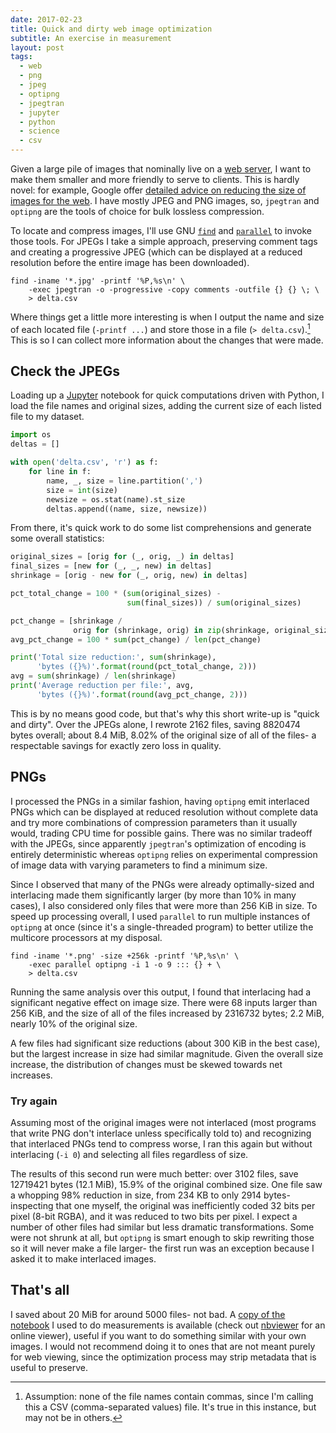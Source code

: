 ```yaml
---
date: 2017-02-23
title: Quick and dirty web image optimization
subtitle: An exercise in measurement
layout: post
tags:
  - web
  - png
  - jpeg
  - optipng
  - jpegtran
  - jupyter
  - python
  - science
  - csv
---
```


Given a large pile of images that nominally live on a [web server][cemetech], I
want to make them smaller and more friendly to serve to clients. This is hardly
novel: for example, Google offer [detailed advice on reducing the size of images
for the web][google-advice]. I have mostly JPEG and PNG images, so, `jpegtran`
and `optipng` are the tools of choice for bulk lossless compression.

[cemetech]: https://www.cemetech.net/
[google-advice]: https://developers.google.com/web/fundamentals/performance/optimizing-content-efficiency/image-optimization

To locate and compress images, I'll use GNU [`find`][gnu-find] and
[`parallel`][gnu-parallel] to invoke those tools. For JPEGs I take a simple
approach, preserving comment tags and creating a progressive JPEG (which can be
displayed at a reduced resolution before the entire image has been downloaded).

[gnu-find]: https://www.gnu.org/software/findutils/
[gnu-parallel]: https://www.gnu.org/software/parallel/

    find -iname '*.jpg' -printf '%P,%s\n' \
        -exec jpegtran -o -progressive -copy comments -outfile {} {} \; \
        > delta.csv

Where things get a little more interesting is when I output the name and size of
each located file (`-printf ...`) and store those in a file (`>
delta.csv`).[^csv] This is so I can collect more information about the changes
that were made.

[^csv]: Assumption: none of the file names contain commas, since I'm calling
  this a CSV (comma-separated values) file. It's true in this instance, but may
  not be in others.

## Check the JPEGs

Loading up a [Jupyter][jupyter] notebook for quick computations driven with
Python, I load the file names and original sizes, adding the current size of
each listed file to my dataset.

[jupyter]: https://jupyter.org/

```python
import os
deltas = []

with open('delta.csv', 'r') as f:
    for line in f:
        name, _, size = line.partition(',')
        size = int(size)
        newsize = os.stat(name).st_size
        deltas.append((name, size, newsize))
```

From there, it's quick work to do some list comprehensions and generate some
overall statistics:

```python
original_sizes = [orig for (_, orig, _) in deltas]
final_sizes = [new for (_, _, new) in deltas]
shrinkage = [orig - new for (_, orig, new) in deltas]

pct_total_change = 100 * (sum(original_sizes) -
                          sum(final_sizes)) / sum(original_sizes)

pct_change = [shrinkage /
              orig for (shrinkage, orig) in zip(shrinkage, original_sizes)]
avg_pct_change = 100 * sum(pct_change) / len(pct_change)

print('Total size reduction:', sum(shrinkage),
      'bytes ({}%)'.format(round(pct_total_change, 2)))
avg = sum(shrinkage) / len(shrinkage)
print('Average reduction per file:', avg,
      'bytes ({}%)'.format(round(avg_pct_change, 2)))
```

This is by no means good code, but that's why this short write-up is "quick and
dirty". Over the JPEGs alone, I rewrote 2162 files, saving 8820474 bytes
overall; about 8.4 MiB, 8.02% of the original size of all of the files- a
respectable savings for exactly zero loss in quality.

## PNGs

I processed the PNGs in a similar fashion, having `optipng` emit interlaced
PNGs which can be displayed at reduced resolution without complete data and try
more combinations of compression parameters than it usually would, trading CPU
time for possible gains. There was no similar tradeoff with the JPEGs, since
apparently `jpegtran`'s optimization of encoding is entirely deterministic
whereas `optipng` relies on experimental compression of image data with varying
parameters to find a minimum size.

Since I observed that many of the PNGs were already optimally-sized and
interlacing made them significantly larger (by more than 10% in many cases), I
also considered only files that were more than 256 KiB in size. To speed up
processing overall, I used `parallel` to run multiple instances of `optipng` at
once (since it's a single-threaded program) to better utilize the multicore
processors at my disposal.

    find -iname '*.png' -size +256k -printf '%P,%s\n' \
        -exec parallel optipng -i 1 -o 9 ::: {} + \
        > delta.csv

Running the same analysis over this output, I found that interlacing had a
significant negative effect on image size. There were 68 inputs larger than 256
KiB, and the size of all of the files increased by 2316732 bytes; 2.2 MiB,
nearly 10% of the original size.

A few files had significant size reductions (about 300 KiB in the best case),
but the largest increase in size had similar magnitude. Given the overall size
increase, the distribution of changes must be skewed towards net increases.

### Try again

Assuming most of the original images were not interlaced (most programs that
write PNG don't interlace unless specifically told to) and recognizing that
interlaced PNGs tend to compress worse, I ran this again but without interlacing
(`-i 0`) and selecting all files regardless of size.

The results of this second run were much better: over 3102 files, save 12719421
bytes (12.1 MiB), 15.9% of the original combined size. One file saw a whopping
98% reduction in size, from 234 KB to only 2914 bytes- inspecting that one
myself, the original was inefficiently coded 32 bits per pixel (8-bit RGBA), and
it was reduced to two bits per pixel. I expect a number of other files had
similar but less dramatic transformations. Some were not shrunk at all, but
`optipng` is smart enough to skip rewriting those so it will never make a file
larger- the first run was an exception because I asked it to make interlaced
images.

## That's all

I saved about 20 MiB for around 5000 files- not bad. A [copy of the
notebook][notebook] I used to do measurements is available (check out
[nbviewer][nbviewer] for an online viewer), useful if you want to do something
similar with your own images. I would not recommend doing it to ones that are
not meant purely for web viewing, since the optimization process may strip
metadata that is useful to preserve.

[notebook]: /images/2017/image-optimization.ipynb
[nbviewer]: https://nbviewer.jupyter.org/
